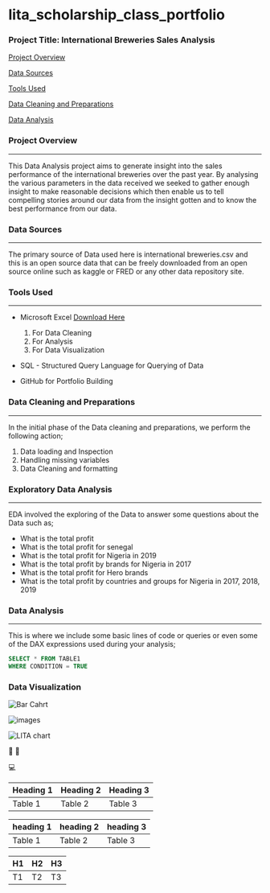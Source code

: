 # lita_scholarship_class_portfolio

### Project Title: International Breweries Sales Analysis

[Project Overview](#project-overview)

[Data Sources](#data-sources)

[Tools Used](#tools-used)

[Data Cleaning and Preparations](#data-cleaning-and-preparations)

[Data Analysis](#data-analysis)


### Project Overview
---
This Data Analysis project aims to generate insight into the sales performance of the international breweries over the past year. By analysing the various parameters in the data received we seeked to gather enough insight to make reasonable decisions which then enable us to tell compelling stories around our data from the insight gotten and to know the best performance from our data.

### Data Sources
---
The primary source of Data used here is international breweries.csv and this is an open source data that can be freely downloaded from an open source online such as kaggle or FRED or any other data repository site.

### Tools Used
---
- Microsoft Excel [Download Here](https://www.microsoft.com)
   1. For Data Cleaning
   2. For Analysis
   3. For Data Visualization

- SQL - Structured Query Language for Querying of Data
- GitHub for Portfolio Building

### Data Cleaning and Preparations
---
In the initial phase of the Data cleaning and preparations, we perform the following action;
1. Data loading and Inspection
2. Handling missing variables
3. Data Cleaning and formatting

### Exploratory Data Analysis
---
EDA involved the exploring of the Data to answer some questions about the Data such as;
- What is the total profit
- What is the total profit for senegal
- What is the total profit for Nigeria in 2019
- What is the total profit by brands for Nigeria in 2017
- What is the total profit for Hero brands
- What is the total profit by countries and groups for Nigeria in 2017, 2018, 2019

### Data Analysis
---
This is where we include some basic lines of code or queries or even some of the DAX expressions used during your analysis;

```SQL
SELECT * FROM TABLE1
WHERE CONDITION = TRUE
```

### Data Visualization

![Bar Cahrt](https://github.com/user-attachments/assets/15f117f3-f83e-4a58-a9a1-654df75423cc)



![images](https://github.com/user-attachments/assets/c6400fa3-c57e-4378-bd30-0854ec5fc251)


![LITA chart](https://github.com/user-attachments/assets/3cf13e2d-8b7e-40d2-8789-f87da5c8f5c6)



📅
🥇

💻

|Heading 1|Heading 2|Heading 3|
|---------|---------|---------|
|Table 1|Table 2|Table 3|

|heading 1|heading 2|heading 3|
|---------|---------|---------|
|Table 1|Table 2|Table 3|


|H1|H2|H3|
|--|--|--|
|T1|T2|T3|
